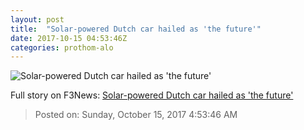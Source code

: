 ```yaml
---
layout: post
title:  "Solar-powered Dutch car hailed as 'the future'"
date: 2017-10-15 04:53:46Z
categories: prothom-alo
---
```


![Solar-powered Dutch car hailed as 'the future'](http://en.prothom-alo.com/contents/cache/images/1200x630x1/uploads/media/2017/10/15/35eb7f827a4421b91ce82ccda7ae00f5-solar.jpg?jadewits_media_id=152159)




Full story on F3News: [Solar-powered Dutch car hailed as 'the future'](http://www.f3nws.com/n/mMMJPB)

> Posted on: Sunday, October 15, 2017 4:53:46 AM
